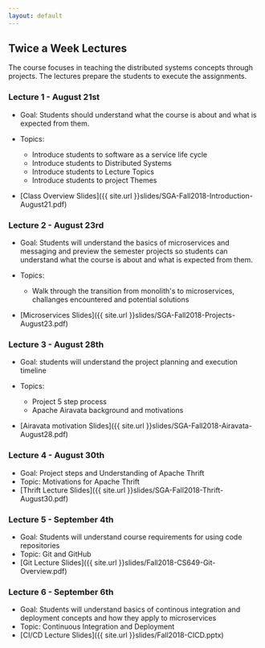 ```yaml
---
layout: default
---
```


## Twice a Week Lectures

The course focuses in teaching the distributed systems concepts through projects. The lectures prepare the students to execute the assignments.

###  Lecture 1 - August 21st
* Goal: Students should understand what the course is about and what is expected from them.
* Topics: 
    * Introduce students to software as a service life cycle
    * Introduce students to Distributed Systems
    * Introduce students to Lecture Topics
    * Introduce students to project Themes

* [Class Overview Slides]({{ site.url }}slides/SGA-Fall2018-Introduction-August21.pdf)

###  Lecture 2 - August 23rd
* Goal: Students will understand the basics of microservices and messaging and preview the semester projects so students can understand what the course is about and what is expected from them.
* Topics: 
    * Walk through the transition from monolith's to microservices, challanges encountered and potential solutions

* [Microservices Slides]({{ site.url }}slides/SGA-Fall2018-Projects-August23.pdf)

###  Lecture 3 - August 28th
* Goal: students will understand the project planning and execution timeline
* Topics:
    * Project 5 step process
    * Apache Airavata background and motivations

* [Airavata motivation Slides]({{ site.url }}slides/SGA-Fall2018-Airavata-August28.pdf)


###  Lecture 4 - August 30th
* Goal: Project steps and Understanding of Apache Thrift
* Topic: Motivations for Apache Thrift
* [Thrift Lecture Slides]({{ site.url }}slides/SGA-Fall2018-Thrift-August30.pdf)

###  Lecture 5 - September 4th
* Goal: Students will understand course requirements for using code repositories
* Topic: Git and GitHub
* [Git Lecture Slides]({{ site.url }}slides/Fall2018-CS649-Git-Overview.pdf)

###  Lecture 6 - September 6th
* Goal: Students will understand basics of continous integration and deployment concepts and how they apply to microservices
* Topic: Continuous Integration and Deployment
* [CI/CD Lecture Slides]({{ site.url }}slides/Fall2018-CICD.pptx)

<!--


        
###  Lecture 5 - September 5th
* Goal: students will understand the basics of continuous integration and deployment
* Topics: Microservices and Messaging
* [[Assignment 2 Overview Slides]]({{ site.url }}slides/Fall2017-SGACourse-Assignment2.pptx)
* [[MicroServices and Messaging Lecture Slides]]({{ site.url }}slides/CS649-Fall2017-MessagingAndMicroservices.pptx)
        
###  Lecture 6 - September  7th 
* Goal: Students will understand the basics of continuous integration and deployment
* Topics: Help session, demo of Apache Jenkins

###  Lecture 7 - September  12th
* Goal: Students will understand the basics of continuous integration and deployment
* Topic:
* [[Assignment 1 Followup Remarks]]({{ site.url }}slides/Fall2017-Assignment1FollowUp.pptx)
* [[Continuous Integration and Deployment Slides]]({{ site.url }}slides/Fall2017-CICDApacheJenkins.pptx)

###  Lecture 8 - September  14th
* Goal: Understand the motivations for Apache Airavata
* Topic: Supercomputing and Airavata Abstractions to build Science Gateways
* [[Airavata introduction slides]]({{ site.url }}slides/Fall2017-SICE-CSB649-Intro-Airavata.pdf)
        
###  Lecture 9 - September  19th
* Goal: Understand project themes
* Topics: Introducing Airavata based projects
* [[Project themes introduction slides]]({{ site.url }}slides/SICE-Fall17-B649-Airavata-Projects.pdf)
        
###  Lecture 10 - September  21st
* Goal: Further understand Airavata projects
* Topics: Elaborate on Assignment next steps
* [[Assignment 3 instruction slides]]({{ site.url }}slides/SICE-Fall17-B649-Assignment3.pdf)

###  Lecture 11 - September  26th
* Goal: Students will gain a basic understanding of distributed systems concepts and their relations to microservice architectures
* Topics: Distributed systems intro, part 1
        
###  Lecture 12 - September  28th
* Goal: Phase 2 Apache Airavata contributions. 
* Topics: Assignment 4 ideas
* [[Assignment 4 ideas]]({{ site.url }}slides/SICE-Fall17-B649-Assignments4.pdf)      

###  Lecture 13 - October 3rd
* Goal: Understand some basic concepts in distributed systems
* [[Introduction to Distributed Systems Slides]]({{ site.url }}slides/Fall2017-DistributedComputingScienceGateways.pptx)

###  Lecture 14 - October 5th
* Goal: Review project Assignment 4

###  Lecture 15 - October 10th
* Mid-Term Presentations

###  Lecture 16 - October 12th
* Mid-Term Presentations

###  Lecture 15 - October 17th
* Goal: Students will gain a better understanding of how scientists use science gateways
* Guest lecturer:  Dr. Sudhakar Pamidighantam 
* Topic: The Science and Engineering Grid [SEAGrid](https://seagrid.org/){:target="_blank"} Science Gateway
* [[SEAGrid Science Gateway Slides]]({{ site.url }}slides/Fall2017-SEAGrid_Gateways-Course_IU_2017.pptx)

###  Lecture 16 - October 18th
* Goal: Students will gain an understanding of distributed messaging system by examining Apache Kafka
* [[Distributed Systems Case Study Slides]]({{ site.url }}slides/Fall2017-ApacheKafkaDistributedSystems.pdf)

###  Lecture 17 - October 24th
* Guest Lecture: Jetstream and OpenStack
* [[IU's Jetstream Cluster and OpenStack]]({{ site.url }}slides/171024-Jetstream-GWArchClass.pptx)

###  Lecture 18 - October 26th
* Topic: Airavata installation hackathon, course help session

###  Lecture 19 - October 31st 
* Goal: students will understand the use of REST in science gateways and distributed systems.
* [[REST and Science Gateways Slides ]]({{ site.url }}slides/Fall2017-ScienceGateways-REST.pdf)

###  Lecture 20 - November 2nd
* Goal: students will understand log-centric systems and consensus
* [[Log Centric Systems and Science Gateways]]({{ site.url }}slides/Fall2017-ScienceGateways-Fall2017-SGACourse-RaftLogsEtc.pptx)

###  Lecture 21 - November 7th
* Goal: students will learn how log systems can be used for continuous deployment, and how Byzantine faults can be handled

###  Lecture 22 - November 9th
* [[Log Centric Systems and Science Gateways: Advanced Topics]]({{ site.url }}slides/Fall2017-AdvancedRaftTopics.pdf)

###  Lecture 23 - November 14th
* Guest Lecture: Gourav Shenoy
* [Gest Lecture Slides: Apache Helix, Profile Service, Event-Driven Data Replication] ({{ site.url }}slides/SGA_Guest_Lecture.pdf)

###  Lecture 24 - November 16th

### Thanksgiving Break - November 19th to 26th - no classes

###  Lecture 27 - November 28th
* [Gateway Security with OAuth2 and OpenIDConnect]({{ site.url }}slides/Fall2017-OAuth2-OIDC.pptx)

###  Lecture 28 - November 30th
* Goal: students will preview advanced topics that will be covered in the Spring 2018 course
* [[Airavata summary and next steps - Spring 2018 class topics]]({{ site.url }}slides/Fall2017-Summary-Intro-to-Spring2018.pdf)

### Lecture 29 - December 5th
* Student final presentations, Part 1

### Lecture 30 - December 7th
* Student final presentations, Part 2

-->